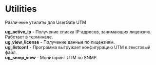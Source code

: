 # Utilities
Различные утилиты для UserGate UTM

<b>ug_active_ip</b> - Получение списка IP-адресов, занимающих лицензию. Работает в терминале.<br>
<b>ug_view_license</b> - Получение данные по лицензиям.<br>
<b>ug_listconf</b> - Программа выгружает конфигурацию UTM в текстовый файл.<br>
<b>ug_snmp_view</b> - Мониторинг UTM по SNMP.<br>
